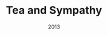 ---
layout: productions
redirect_from:
- /productions/2013_Tea_and_Sympathy
title: Tea and Sympathy
date: 2013
featured_image:
image_credit:
image_alt:
image_caption:
Theatre: Theatre Jacksonville
Venue: Little Theatre
cast:
crew:
- Director: Michael Lipp
external_links:
---